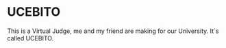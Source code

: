 # UCEBITO
This is a Virtual Judge, me and my friend are making for our University. It´s called UCEBITO.
